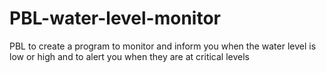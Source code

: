 # PBL-water-level-monitor
PBL to create a program to monitor and inform you when the water level is low or high and to alert you when they are at critical levels 
